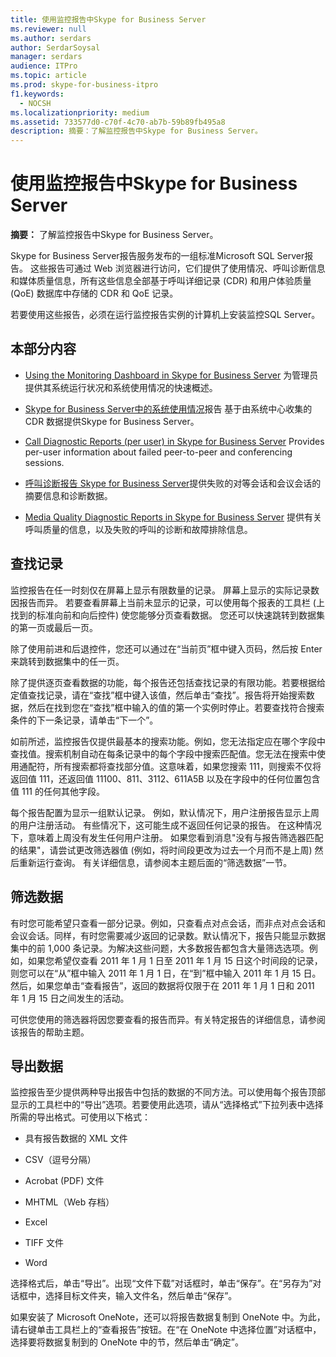 ```yaml
---
title: 使用监控报告中Skype for Business Server
ms.reviewer: null
ms.author: serdars
author: SerdarSoysal
manager: serdars
audience: ITPro
ms.topic: article
ms.prod: skype-for-business-itpro
f1.keywords:
  - NOCSH
ms.localizationpriority: medium
ms.assetid: 733577d0-c70f-4c70-ab7b-59b89fb495a8
description: 摘要：了解监控报告中Skype for Business Server。
---
```


# <a name="using-monitoring-reports-in-skype-for-business-server"></a>使用监控报告中Skype for Business Server 
 
**摘要：** 了解监控报告中Skype for Business Server。
  
Skype for Business Server报告服务发布的一组标准Microsoft SQL Server报告。 这些报告可通过 Web 浏览器进行访问，它们提供了使用情况、呼叫诊断信息和媒体质量信息，所有这些信息全部基于呼叫详细记录 (CDR) 和用户体验质量 (QoE) 数据库中存储的 CDR 和 QoE 记录。
  
若要使用这些报告，必须在运行监控报告实例的计算机上安装监控SQL Server。
  
## <a name="in-this-section"></a>本部分内容

- [Using the Monitoring Dashboard in Skype for Business Server](monitoring-dashboard.md) 为管理员提供其系统运行状况和系统使用情况的快速概述。
    
- [Skype for Business Server中的系统使用情况](system-usage-reports.md)报告 基于由系统中心收集的 CDR 数据提供Skype for Business Server。
    
- [Call Diagnostic Reports (per user) in Skype for Business Server](call-diagnostic-reports-per-user.md) Provides per-user information about failed peer-to-peer and conferencing sessions.
    
- [呼叫诊断报告 Skype for Business Server](call-diagnostic-reports.md)提供失败的对等会话和会议会话的摘要信息和诊断数据。
    
- [Media Quality Diagnostic Reports in Skype for Business Server](media-quality-diagnostic-reports.md) 提供有关呼叫质量的信息，以及失败的呼叫的诊断和故障排除信息。
    
## <a name="locating-records"></a>查找记录

监控报告在任一时刻仅在屏幕上显示有限数量的记录。 屏幕上显示的实际记录数因报告而异。 若要查看屏幕上当前未显示的记录，可以使用每个报表的工具栏 (上找到的标准向前和向后控件) 使您能够分页查看数据。 您还可以快速跳转到数据集的第一页或最后一页。
  
除了使用前进和后退控件，您还可以通过在“当前页”框中键入页码，然后按 Enter 来跳转到数据集中的任一页。
  
除了提供逐页查看数据的功能，每个报告还包括查找记录的有限功能。若要根据给定值查找记录，请在“查找”框中键入该值，然后单击“查找”。报告将开始搜索数据，然后在找到您在“查找”框中输入的值的第一个实例时停止。若要查找符合搜索条件的下一条记录，请单击“下一个”。
  
如前所述，监控报告仅提供最基本的搜索功能。例如，您无法指定应在哪个字段中查找值。搜索机制自动在每条记录中的每个字段中搜索匹配值。您无法在搜索中使用通配符，所有搜索都将查找部分值。这意味着，如果您搜索 111，则搜索不仅将返回值 111，还返回值 11100、811、3112、611A5B 以及在字段中的任何位置包含值 111 的任何其他字段。
  
每个报告配置为显示一组默认记录。 例如，默认情况下，用户注册报告显示上周的用户注册活动。 有些情况下，这可能生成不返回任何记录的报告。 在这种情况下，意味着上周没有发生任何用户注册。 如果您看到消息"没有与报告筛选器匹配的结果"，请尝试更改筛选器值 (例如，将时间段更改为过去一个月而不是上周) 然后重新运行查询。 有关详细信息，请参阅本主题后面的“筛选数据”一节。
  
## <a name="filtering-data"></a>筛选数据

有时您可能希望只查看一部分记录。例如，只查看点对点会话，而非点对点会话和会议会话。同样，有时您需要减少返回的记录数。默认情况下，报告只能显示数据集中的前 1,000 条记录。为解决这些问题，大多数报告都包含大量筛选选项。例如，如果您希望仅查看 2011 年 1 月 1 日至 2011 年 1 月 15 日这个时间段的记录，则您可以在“从”框中输入 2011 年 1 月 1 日，在“到”框中输入 2011 年 1 月 15 日。然后，如果您单击“查看报告”，返回的数据将仅限于在 2011 年 1 月 1 日和 2011 年 1 月 15 日之间发生的活动。
  
可供您使用的筛选器将因您要查看的报告而异。有关特定报告的详细信息，请参阅该报告的帮助主题。
  
## <a name="exporting-data"></a>导出数据

监控报告至少提供两种导出报告中包括的数据的不同方法。可以使用每个报告顶部显示的工具栏中的“导出”选项。若要使用此选项，请从“选择格式”下拉列表中选择所需的导出格式。可使用以下格式：
  
- 具有报告数据的 XML 文件
    
- CSV（逗号分隔）
    
- Acrobat (PDF) 文件
    
- MHTML（Web 存档）
    
- Excel
    
- TIFF 文件
    
- Word
    
选择格式后，单击“导出”。出现“文件下载”对话框时，单击“保存”。在“另存为”对话框中，选择目标文件夹，输入文件名，然后单击“保存”。
  
如果安装了 Microsoft OneNote，还可以将报告数据复制到 OneNote 中。为此，请右键单击工具栏上的“查看报告”按钮。在“在 OneNote 中选择位置”对话框中，选择要将数据复制到的 OneNote 中的节，然后单击“确定”。
  

